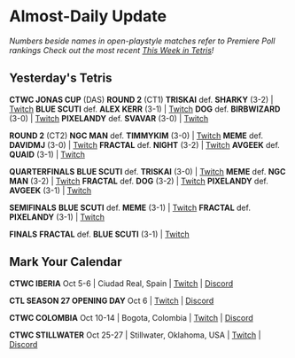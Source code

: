 # Almost-Daily Update
*Numbers beside names in open-playstyle matches refer to Premiere Poll rankings*
*Check out the most recent [This Week in Tetris](https://www.thisweekintetris.com/2024/09/this-week-in-tetris-september-10-16.html)!*
## Yesterday's Tetris
**CTWC JONAS CUP** (DAS)
**ROUND 2** (CT1)
**TRISKAI** def. **SHARKY** (3-2) | [Twitch](https://www.twitch.tv/videos/2263548699?t=00h10m51s)
**BLUE SCUTI** def. **ALEX KERR** (3-1) | [Twitch](https://www.twitch.tv/videos/2263548699?t=00h10m51s)
**DOG** def. **BIRBWIZARD** (3-0) | [Twitch](https://www.twitch.tv/videos/2263548699?t=01h02m07s)
**PIXELANDY** def. **SVAVAR** (3-0) | [Twitch](https://www.twitch.tv/videos/2263548699?t=01h02m07s)

**ROUND 2** (CT2) 
**NGC MAN** def. **TIMMYKIM** (3-0) | [Twitch](https://www.twitch.tv/videos/2263536875?t=00h25m49s)
**MEME** def. **DAVIDMJ** (3-0) | [Twitch](https://www.twitch.tv/videos/2263536875?t=00h25m49s)
**FRACTAL** def. **NIGHT** (3-2) | [Twitch](https://www.twitch.tv/videos/2263536875?t=01h17m05s)
**AVGEEK** def. **QUAID** (3-1) | [Twitch](https://www.twitch.tv/videos/2263536875?t=01h17m05s)

**QUARTERFINALS**
**BLUE SCUTI** def. **TRISKAI** (3-0) | [Twitch](https://www.twitch.tv/videos/2263548699?t=02h11m22s)
**MEME** def. **NGC MAN** (3-2) | [Twitch](https://www.twitch.tv/videos/2263548699?t=02h11m22s)
**FRACTAL** def. **DOG** (3-2) | [Twitch](https://www.twitch.tv/videos/2263548699?t=03h02m02s)
**PIXELANDY** def. **AVGEEK** (3-1) | [Twitch](https://www.twitch.tv/videos/2263548699?t=03h02m02s)

**SEMIFINALS**
**BLUE SCUTI** def. **MEME** (3-1) | [Twitch](https://www.twitch.tv/videos/2263548699?t=04h15m07s)
**FRACTAL** def. **PIXELANDY** (3-1) | [Twitch](https://www.twitch.tv/videos/2263548699?t=05h10m08s)

**FINALS**
**FRACTAL** def. **BLUE SCUTI** (3-1) | [Twitch](https://www.twitch.tv/videos/2263548699?t=06h06m42s)

## Mark Your Calendar
**CTWC IBERIA**
Oct 5-6 | Ciudad Real, Spain | [Twitch](https://www.twitch.tv/classictetris) | [Discord](https://discord.gg/mBVReaxE9m)

**CTL SEASON 27 OPENING DAY**
Oct 6 | [Twitch](https://www.twitch.tv/classictetrisleague) | [Discord](https://discord.gg/QremKENyzQ)

**CTWC COLOMBIA**
Oct 10-14 | Bogota, Colombia | [Twitch](https://www.twitch.tv/classictetris) | [Discord](https://discord.gg/mBVReaxE9m)

**CTWC STILLWATER**
Oct 25-27 | Stillwater, Oklahoma, USA | [Twitch](https://www.twitch.tv/classictetris) | [Discord](https://discord.gg/mBVReaxE9m)